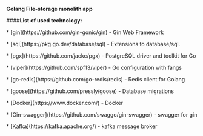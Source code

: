 <b>Golang File-storage monolith app</b>
<p>####<b>List of used technology:</b></p>
<p>* [gin](https://github.com/gin-gonic/gin) - Gin Web Framework</p>
<p>* [sql](https://pkg.go.dev/database/sql) - Extensions to database/sql.</p>
<p>* [pgx](https://github.com/jackc/pgx) - PostgreSQL driver and toolkit for Go</p>
<p>* [viper](https://github.com/spf13/viper) - Go configuration with fangs</p>
<p>* [go-redis](https://github.com/go-redis/redis) - Redis client for Golang</p>
<p>* [goose](https://github.com/pressly/goose) - Database migrations</p>
<p>* [Docker](https://www.docker.com/) - Docker</p>
<p>* [Gin-swagger](https://github.com/swaggo/gin-swagger) - swagger for gin</p>
<p>* [Kafka](https://kafka.apache.org/) - kafka message broker</p>
